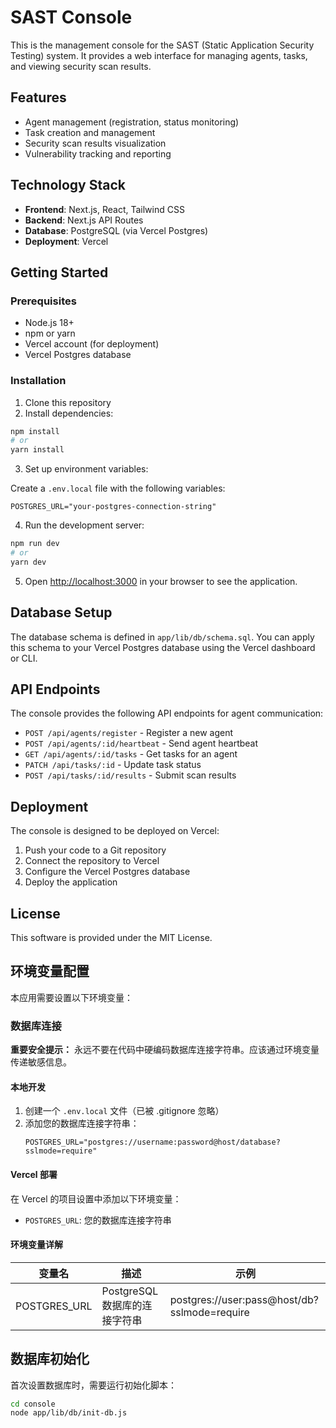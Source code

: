 # SAST Console

This is the management console for the SAST (Static Application Security Testing) system. It provides a web interface for managing agents, tasks, and viewing security scan results.

## Features

- Agent management (registration, status monitoring)
- Task creation and management
- Security scan results visualization
- Vulnerability tracking and reporting

## Technology Stack

- **Frontend**: Next.js, React, Tailwind CSS
- **Backend**: Next.js API Routes
- **Database**: PostgreSQL (via Vercel Postgres)
- **Deployment**: Vercel

## Getting Started

### Prerequisites

- Node.js 18+
- npm or yarn
- Vercel account (for deployment)
- Vercel Postgres database

### Installation

1. Clone this repository
2. Install dependencies:

```bash
npm install
# or
yarn install
```

3. Set up environment variables:

Create a `.env.local` file with the following variables:

```
POSTGRES_URL="your-postgres-connection-string"
```

4. Run the development server:

```bash
npm run dev
# or
yarn dev
```

5. Open [http://localhost:3000](http://localhost:3000) in your browser to see the application.

## Database Setup

The database schema is defined in `app/lib/db/schema.sql`. You can apply this schema to your Vercel Postgres database using the Vercel dashboard or CLI.

## API Endpoints

The console provides the following API endpoints for agent communication:

- `POST /api/agents/register` - Register a new agent
- `POST /api/agents/:id/heartbeat` - Send agent heartbeat
- `GET /api/agents/:id/tasks` - Get tasks for an agent
- `PATCH /api/tasks/:id` - Update task status
- `POST /api/tasks/:id/results` - Submit scan results

## Deployment

The console is designed to be deployed on Vercel:

1. Push your code to a Git repository
2. Connect the repository to Vercel
3. Configure the Vercel Postgres database
4. Deploy the application

## License

This software is provided under the MIT License.

## 环境变量配置

本应用需要设置以下环境变量：

### 数据库连接

**重要安全提示：** 永远不要在代码中硬编码数据库连接字符串。应该通过环境变量传递敏感信息。

#### 本地开发

1. 创建一个 `.env.local` 文件（已被 .gitignore 忽略）
2. 添加您的数据库连接字符串：
   ```
   POSTGRES_URL="postgres://username:password@host/database?sslmode=require"
   ```

#### Vercel 部署

在 Vercel 的项目设置中添加以下环境变量：
- `POSTGRES_URL`: 您的数据库连接字符串

#### 环境变量详解

| 变量名 | 描述 | 示例 |
|-------|------|------|
| POSTGRES_URL | PostgreSQL 数据库的连接字符串 | postgres://user:pass@host/db?sslmode=require |

## 数据库初始化

首次设置数据库时，需要运行初始化脚本：

```bash
cd console
node app/lib/db/init-db.js
``` 